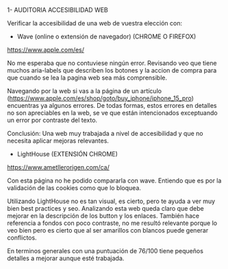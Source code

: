 1- AUDITORIA ACCESIBILIDAD WEB

Verificar la accesibilidad de una web de vuestra elección con:

- Wave (online o extensión de navegador) (CHROME O FIREFOX)

https://www.apple.com/es/

No me esperaba que no contuviese ningún error. Revisando veo que tiene muchos aria-labels que describen los botones y la accion de compra para que cuando se lea la pagina web sea más comprensible.

Navegando por la web si vas a la página de un artículo (https://www.apple.com/es/shop/goto/buy_iphone/iphone_15_pro) encuentras ya algunos errores. De todas formas, estos errores en detalles no son apreciables en la web, se ve que están intencionados exceptuando un error por contraste del texto. 

Conclusión: Una web muy trabajada a nivel de accesibilidad y que no necesita aplicar mejoras relevantes. 


- LightHouse (EXTENSIÓN CHROME)

https://www.ametllerorigen.com/ca/

Con esta página no he podido compararla con wave. Entiendo que es por la validación de las cookies como que lo bloquea. 

Utilizando LightHouse no es tan visual, es cierto, pero te ayuda a ver muy bien best practices y seo. Analizando esta web queda claro que debe mejorar en la descripción de los button y los enlaces. También hace referencia a fondos con poco contraste, no me resultó relevante porque lo veo bien pero es cierto que al ser amarillos con blancos puede generar conflictos. 

En terminos generales con una puntuación de 76/100 tiene pequeños detalles a mejorar aunque esté trabajada.  


